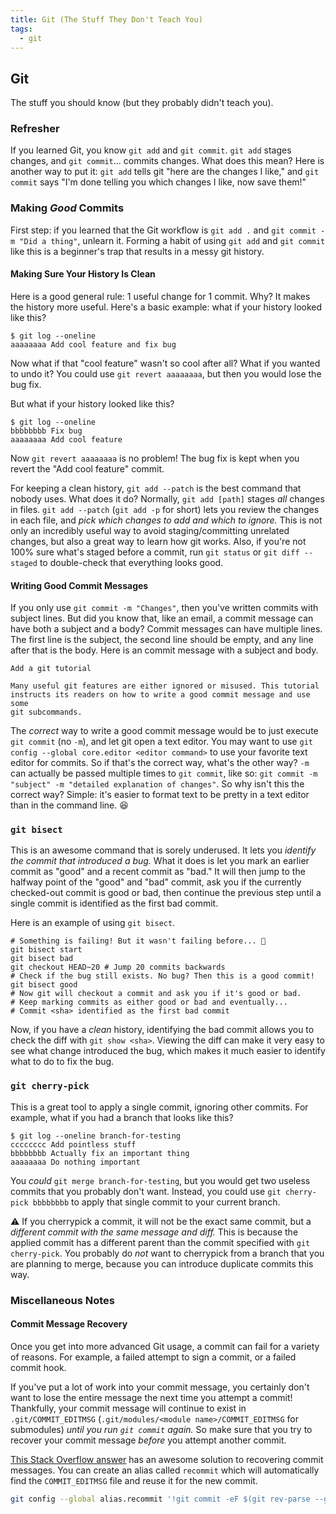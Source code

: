 ```yaml
---
title: Git (The Stuff They Don't Teach You)
tags:
  - git
---
```

## Git

The stuff you should know (but they probably didn't teach you).

### Refresher

If you learned Git, you know `git add` and `git commit`. `git add` stages
changes, and `git commit`... commits changes. What does this mean? Here is
another way to put it: `git add` tells git "here are the changes I like," and
`git commit` says "I'm done telling you which changes I like, now save them!"

### Making *Good* Commits

First step: if you learned that the Git workflow is `git add .` and
`git commit -m "Did a thing"`, unlearn it. Forming a habit of using `git add`
and `git commit` like this is a beginner's trap that results in a messy git
history.

#### Making Sure Your History Is Clean

Here is a good general rule: 1 useful change for 1 commit. Why? It makes the
history more useful. Here's a basic example: what if your history looked like
this?

```console
$ git log --oneline
aaaaaaaa Add cool feature and fix bug
```

Now what if that "cool feature" wasn't so cool after all? What if you wanted to
undo it? You could use `git revert aaaaaaaa`, but then you would lose the bug
fix.

But what if your history looked like this?

```console
$ git log --oneline
bbbbbbbb Fix bug
aaaaaaaa Add cool feature
```

Now `git revert aaaaaaaa` is no problem! The bug fix is kept when you revert
the "Add cool feature" commit.

For keeping a clean history, `git add --patch` is the best command that nobody
uses. What does it do? Normally, `git add [path]` stages *all* changes in
files. `git add --patch` (`git add -p` for short) lets you review the changes
in each file, and *pick which changes to add and which to ignore.* This is not
only an incredibly useful way to avoid staging/committing unrelated changes,
but also a great way to learn how git works.
Also, if you're not 100% sure what's staged before a commit, run `git status`
or `git diff --staged` to double-check that everything looks good.

#### Writing Good Commit Messages

If you only use `git commit -m "Changes"`, then you've written commits with
subject lines. But did you know that, like an email, a commit message can have
both a subject and a body? Commit messages can have multiple lines. The first
line is the subject, the second line should be empty, and any line after that
is the body. Here is an commit message with a subject and body.

```
Add a git tutorial

Many useful git features are either ignored or misused. This tutorial
instructs its readers on how to write a good commit message and use some
git subcommands.
```

The *correct* way to write a good commit message
would be to just execute `git commit` (no `-m`), and let git open a text editor.
You may want to use `git config --global core.editor <editor command>` to use
your favorite text editor for commits. So if that's the correct way, what's the
other way? `-m` can actually be passed multiple times to `git commit`, like so:
`git commit -m "subject" -m "detailed explanation of changes"`. So why isn't this
the correct way? Simple: it's easier to format text to be pretty in a text editor
than in the command line. 😆

### `git bisect`

This is an awesome command that is sorely underused. It lets you *identify the
commit that introduced a bug.* What it does is let you mark an earlier commit
as "good" and a recent commit as "bad." It will then jump to the halfway
point of the "good" and "bad" commit, ask you if the currently checked-out
commit is good or bad, then continue the previous step until a single commit
is identified as the first bad commit.

Here is an example of using `git bisect`.

```shell
# Something is failing! But it wasn't failing before... 🤔
git bisect start
git bisect bad
git checkout HEAD~20 # Jump 20 commits backwards
# Check if the bug still exists. No bug? Then this is a good commit!
git bisect good
# Now git will checkout a commit and ask you if it's good or bad.
# Keep marking commits as either good or bad and eventually...
# Commit <sha> identified as the first bad commit
```

Now, if you have a *clean* history, identifying the bad commit
allows you to check the diff with `git show <sha>`. Viewing the diff
can make it very easy to see what change introduced the bug, which
makes it much easier to identify what to do to fix the bug.

### `git cherry-pick`

This is a great tool to apply a single commit, ignoring other commits.
For example, what if you had a branch that looks like this?

```console
$ git log --oneline branch-for-testing
cccccccc Add pointless stuff
bbbbbbbb Actually fix an important thing
aaaaaaaa Do nothing important
```

You *could* `git merge branch-for-testing`, but you would get two
useless commits that you probably don't want. Instead, you could
use `git cherry-pick bbbbbbbb` to apply that single commit to
your current branch.

⚠️ If you cherrypick a commit, it will not be the exact same
commit, but a *different commit with the same message and diff.*
This is because the applied commit has a different parent than
the commit specified with `git cherry-pick`. You probably do
*not* want to cherrypick from a branch that you are planning
to merge, because you can introduce duplicate commits this way.

### Miscellaneous Notes

#### Commit Message Recovery

Once you get into more advanced Git usage, a commit can fail for
a variety of reasons. For example, a failed attempt to sign a commit,
or a failed commit hook.

If you've put a lot of work into your commit message, you certainly
don't want to lose the entire message the next time you attempt a
commit! Thankfully, your commit message will continue to exist
in `.git/COMMIT_EDITMSG` (`.git/modules/<module name>/COMMIT_EDITMSG`
for submodules) *until you run `git commit` again.* So make sure
that you try to recover your commit message *before* you attempt another
commit.

[This Stack Overflow answer](https://stackoverflow.com/a/57218983) has
an awesome solution to recovering commit messages.
You can create an alias called `recommit` which will automatically
find the `COMMIT_EDITMSG` file and reuse it for the new commit.

```bash
git config --global alias.recommit '!git commit -eF $(git rev-parse --git-dir)/COMMIT_EDITMSG'
```
